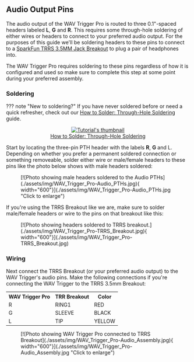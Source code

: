 



## Audio Output Pins

The audio output of the WAV Trigger Pro is routed to three 0.1"-spaced headers labeled <b>L</b>, <b>G</b> and <b>R</b>. This requires some through-hole soldering of either wires or headers to connect to your preferred audio output. For the purposes of this guide we'll be soldering headers to these pins to connect to a [SparkFun TRRS 3.5MM Jack Breakout](https://www.sparkfun.com/products/11570) to plug a pair of headphones into.

The WAV Trigger Pro requires soldering to these pins regardless of how it is configured and used so make sure to complete this step at some point during your preferred assembly.

### Soldering

??? note "New to soldering?"
	If you have never soldered before or need a quick refresher, check out our [How to Solder: Through-Hole Soldering](https://learn.sparkfun.com/tutorials/how-to-solder-through-hole-soldering) guide.
	<p align="center">
		<a href="https://learn.sparkfun.com/tutorials/5">
		<img src="https://cdn.sparkfun.com/c/264-148/assets/e/3/9/9/4/51d9fbe1ce395f7a2a000000.jpg" alt="Tutorial's thumbnail"><br>
        How to Solder: Through-Hole Soldering</a>
	</p>

Start by locating the three-pin PTH header with the labels <b>R</b>, <b>G</b> and </b>L</b>. Depending on whether you prefer a permanent soldered connection or something removeable, solder either wire or male/female headers to these pins like the photo below shows with male headers soldered:

<figure markdown>
[![Photo showing male headers soldered to the Audio PTHs](./assets/img/WAV_Trigger_Pro-Audio_PTHs.jpg){ width="600"}](./assets/img/WAV_Trigger_Pro-Audio_PTHs.jpg "Click to enlarge")
</figure>

If you're using the TRRS Breakout like we are, make sure to solder male/female headers or wire to the pins on that breakout like this:

<figure markdown>
[![Photo showing headers soldered to TRRS breakout.](./assets/img/WAV_Trigger_Pro-TRRS_Breakout.jpg){ width="600"}](./assets/img/WAV_Trigger_Pro-TRRS_Breakout.jpg)
</figure>

### Wiring

Next connect the TRRS Breakout (or your preferred audio output) to the WAV Trigger's audio pins. Make the following connections if you're connecting the WAV Trigger to the TRRS 3.5mm Breakout:

<table>
    <tr>
        <th>WAV Trigger Pro</th>
        <th>TRR Breakout</th>
        <th>Color</th>
    </tr>
    <tr>
        <td>R</td>
        <td>RING1</td>
        <td>RED</td>
    </tr>
    <tr>
        <td>G</td>
        <td>SLEEVE</td>
        <td>BLACK</td>
    </tr>
    <tr>
        <td>L</td>
        <td>TIP</td>
        <td>YELLOW</td>
    </tr>
</table>

<figure markdown>
[![Photo showing WAV Trigger Pro connected to TRRS Breakout](./assets/img/WAV_Trigger_Pro-Audio_Assembly.jpg){ width="600"}](./assets/img/WAV_Trigger_Pro-Audio_Assembly.jpg "Click to enlarge")
</figure>